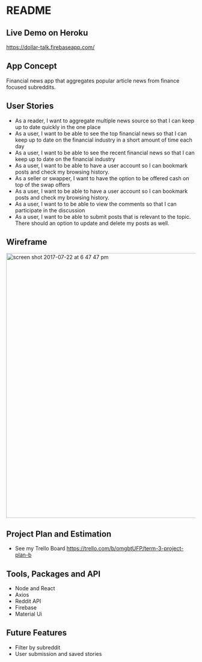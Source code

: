 # README

## Live Demo on Heroku
https://dollar-talk.firebaseapp.com/

## App Concept
Financial news app that aggregates popular article news from finance focused subreddits.

## User Stories
- As a reader, I want to aggregate multiple news source so that I can keep up to date quickly in the one place
- As a user, I want to be able to see the top financial news so that I can keep up to date on the financial industry in a short amount of time each day
- As a user, I want to be able to see the recent financial news so that I can keep up to date on the financial industry
- As a user, I want to be able to have a user account so I can bookmark posts and check my browsing history.
- As a seller or swapper, I want to have the option to be offered cash on top of the swap offers
- As a user, I want to be able to have a user account so I can bookmark posts and check my browsing history.
- As a user, I want to to be able to view the comments so that I can participate in the discussion
- As a user, I want to be able to submit posts that is relevant to the topic. There should an option to update and delete my posts as well.

## Wireframe
<img width="703" alt="screen shot 2017-07-22 at 6 47 47 pm" src="https://user-images.githubusercontent.com/18462926/28489763-51388bd4-6f0e-11e7-9960-d4a1ac2bedc8.png">

## Project Plan and Estimation
- See my Trello Board https://trello.com/b/omgbtUFP/term-3-project-plan-b

## Tools, Packages and API
- Node and React
- Axios
- Reddit API
- Firebase
- Material Ui

## Future Features
- Filter by subreddit
- User submission and saved stories
